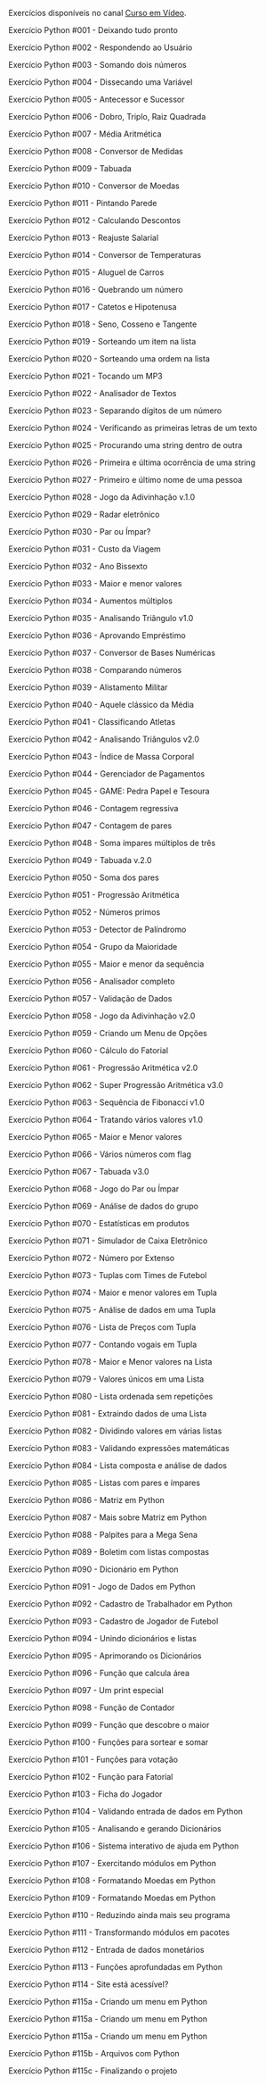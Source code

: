 Exercícios disponíveis no canal <a href="https://www.youtube.com/playlist?list=PLHz_AreHm4dm6wYOIW20Nyg12TAjmMGT-">Curso em Vídeo</a>.

Exercício Python #001 - Deixando tudo pronto

Exercício Python #002 - Respondendo ao Usuário

Exercício Python #003 - Somando dois números

Exercício Python #004 - Dissecando uma Variável

Exercício Python #005 - Antecessor e Sucessor

Exercício Python #006 - Dobro, Triplo, Raiz Quadrada

Exercício Python #007 - Média Aritmética

Exercício Python #008 - Conversor de Medidas

Exercício Python #009 - Tabuada

Exercício Python #010 - Conversor de Moedas

Exercício Python #011 - Pintando Parede

Exercício Python #012 - Calculando Descontos

Exercício Python #013 - Reajuste Salarial

Exercício Python #014 - Conversor de Temperaturas

Exercício Python #015 - Aluguel de Carros

Exercício Python #016 - Quebrando um número

Exercício Python #017 - Catetos e Hipotenusa

Exercício Python #018 - Seno, Cosseno e Tangente

Exercício Python #019 - Sorteando um item na lista

Exercício Python #020 - Sorteando uma ordem na lista

Exercício Python #021 - Tocando um MP3

Exercício Python #022 - Analisador de Textos

Exercício Python #023 - Separando dígitos de um número

Exercício Python #024 - Verificando as primeiras letras de um texto

Exercício Python #025 - Procurando uma string dentro de outra

Exercício Python #026 - Primeira e última ocorrência de uma string

Exercício Python #027 - Primeiro e último nome de uma pessoa

Exercício Python #028 - Jogo da Adivinhação v.1.0

Exercício Python #029 - Radar eletrônico

Exercício Python #030 - Par ou Ímpar?

Exercício Python #031 - Custo da Viagem

Exercício Python #032 - Ano Bissexto

Exercício Python #033 - Maior e menor valores

Exercício Python #034 - Aumentos múltiplos

Exercício Python #035 - Analisando Triângulo v1.0

Exercício Python #036 - Aprovando Empréstimo

Exercício Python #037 - Conversor de Bases Numéricas

Exercício Python #038 - Comparando números

Exercício Python #039 - Alistamento Militar

Exercício Python #040 - Aquele clássico da Média

Exercício Python #041 - Classificando Atletas

Exercício Python #042 - Analisando Triângulos v2.0

Exercício Python #043 - Índice de Massa Corporal

Exercício Python #044 - Gerenciador de Pagamentos

Exercício Python #045 - GAME: Pedra Papel e Tesoura

Exercício Python #046 - Contagem regressiva

Exercício Python #047 - Contagem de pares

Exercício Python #048 - Soma ímpares múltiplos de três

Exercício Python #049 - Tabuada v.2.0

Exercício Python #050 - Soma dos pares

Exercício Python #051 - Progressão Aritmética

Exercício Python #052 - Números primos

Exercício Python #053 - Detector de Palíndromo

Exercício Python #054 - Grupo da Maioridade

Exercício Python #055 - Maior e menor da sequência

Exercício Python #056 - Analisador completo

Exercício Python #057 - Validação de Dados

Exercício Python #058 - Jogo da Adivinhação v2.0

Exercício Python #059 - Criando um Menu de Opções

Exercício Python #060 - Cálculo do Fatorial

Exercício Python #061 - Progressão Aritmética v2.0

Exercício Python #062 - Super Progressão Aritmética v3.0

Exercício Python #063 - Sequência de Fibonacci v1.0

Exercício Python #064 - Tratando vários valores v1.0

Exercício Python #065 - Maior e Menor valores

Exercício Python #066 - Vários números com flag

Exercício Python #067 - Tabuada v3.0

Exercício Python #068 - Jogo do Par ou Ímpar

Exercício Python #069 - Análise de dados do grupo

Exercício Python #070 - Estatísticas em produtos

Exercício Python #071 - Simulador de Caixa Eletrônico

Exercício Python #072 - Número por Extenso

Exercício Python #073 - Tuplas com Times de Futebol

Exercício Python #074 - Maior e menor valores em Tupla

Exercício Python #075 - Análise de dados em uma Tupla

Exercício Python #076 - Lista de Preços com Tupla

Exercício Python #077 - Contando vogais em Tupla

Exercício Python #078 - Maior e Menor valores na Lista

Exercício Python #079 - Valores únicos em uma Lista

Exercício Python #080 - Lista ordenada sem repetições

Exercício Python #081 - Extraindo dados de uma Lista

Exercício Python #082 - Dividindo valores em várias listas

Exercício Python #083 - Validando expressões matemáticas

Exercício Python #084 - Lista composta e análise de dados

Exercício Python #085 - Listas com pares e ímpares

Exercício Python #086 - Matriz em Python

Exercício Python #087 - Mais sobre Matriz em Python

Exercício Python #088 - Palpites para a Mega Sena

Exercício Python #089 - Boletim com listas compostas

Exercício Python #090 - Dicionário em Python

Exercício Python #091 - Jogo de Dados em Python

Exercício Python #092 - Cadastro de Trabalhador em Python

Exercício Python #093 - Cadastro de Jogador de Futebol

Exercício Python #094 - Unindo dicionários e listas

Exercício Python #095 - Aprimorando os Dicionários

Exercício Python #096 - Função que calcula área

Exercício Python #097 - Um print especial

Exercício Python #098 - Função de Contador

Exercício Python #099 - Função que descobre o maior

Exercício Python #100 - Funções para sortear e somar

Exercício Python #101 - Funções para votação

Exercício Python #102 - Função para Fatorial

Exercício Python #103 - Ficha do Jogador

Exercício Python #104 - Validando entrada de dados em Python

Exercício Python #105 - Analisando e gerando Dicionários

Exercício Python #106 - Sistema interativo de ajuda em Python

Exercício Python #107 - Exercitando módulos em Python

Exercício Python #108 - Formatando Moedas em Python

Exercício Python #109 - Formatando Moedas em Python

Exercício Python #110 - Reduzindo ainda mais seu programa

Exercício Python #111 - Transformando módulos em pacotes

Exercício Python #112 - Entrada de dados monetários

Exercício Python #113 - Funções aprofundadas em Python

Exercício Python #114 - Site está acessível?

Exercício Python #115a - Criando um menu em Python

Exercício Python #115a - Criando um menu em Python

Exercício Python #115a - Criando um menu em Python

Exercício Python #115b - Arquivos com Python

Exercício Python #115c - Finalizando o projeto
